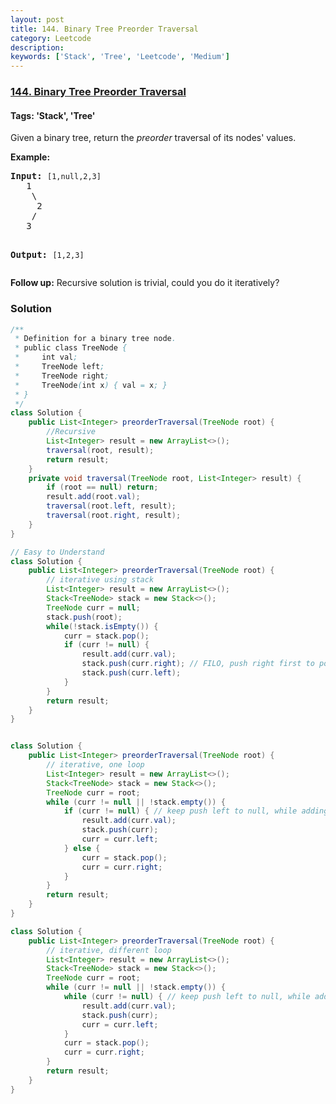```yaml
---
layout: post
title: 144. Binary Tree Preorder Traversal
category: Leetcode
description: 
keywords: ['Stack', 'Tree', 'Leetcode', 'Medium']
---
```

### [144. Binary Tree Preorder Traversal](https://leetcode.com/problems/binary-tree-preorder-traversal)

#### Tags: 'Stack', 'Tree'

<div class="content__u3I1 question-content__JfgR"><div><p>Given a binary tree, return the <em>preorder</em> traversal of its nodes' values.</p>
<p><strong>Example:</strong></p>
<pre><strong>Input:</strong> <code>[1,null,2,3]</code>
   1
    \
     2
    /
   3

<strong>Output:</strong> <code>[1,2,3]</code>
</pre>
<p><strong>Follow up:</strong> Recursive solution is trivial, could you do it iteratively?</p>
</div></div>

### Solution
```java
/**
 * Definition for a binary tree node.
 * public class TreeNode {
 *     int val;
 *     TreeNode left;
 *     TreeNode right;
 *     TreeNode(int x) { val = x; }
 * }
 */
class Solution {
    public List<Integer> preorderTraversal(TreeNode root) {
        //Recursive
        List<Integer> result = new ArrayList<>();
        traversal(root, result);
        return result;
    }
    private void traversal(TreeNode root, List<Integer> result) {
        if (root == null) return;
        result.add(root.val);
        traversal(root.left, result);
        traversal(root.right, result);
    }
}

// Easy to Understand
class Solution {
    public List<Integer> preorderTraversal(TreeNode root) {
        // iterative using stack 
        List<Integer> result = new ArrayList<>();
        Stack<TreeNode> stack = new Stack<>();
        TreeNode curr = null;
        stack.push(root);
        while(!stack.isEmpty()) {
            curr = stack.pop();
            if (curr != null) {
                result.add(curr.val);
                stack.push(curr.right); // FILO, push right first to pop left first
                stack.push(curr.left);
            }
        }
        return result;
    }
}


class Solution {
    public List<Integer> preorderTraversal(TreeNode root) {
        // iterative, one loop
        List<Integer> result = new ArrayList<>();
        Stack<TreeNode> stack = new Stack<>();
        TreeNode curr = root;
        while (curr != null || !stack.empty()) {
            if (curr != null) { // keep push left to null, while adding val to result
                result.add(curr.val);
                stack.push(curr);
                curr = curr.left;
            } else {
                curr = stack.pop();
                curr = curr.right;
            }
        }
        return result;
    }
}

class Solution {
    public List<Integer> preorderTraversal(TreeNode root) {
        // iterative, different loop
        List<Integer> result = new ArrayList<>();
        Stack<TreeNode> stack = new Stack<>();
        TreeNode curr = root;
        while (curr != null || !stack.empty()) {
            while (curr != null) { // keep push left to null, while adding val to result
                result.add(curr.val);
                stack.push(curr);
                curr = curr.left;
            }
            curr = stack.pop();
            curr = curr.right;
        }
        return result;
    }
}



```